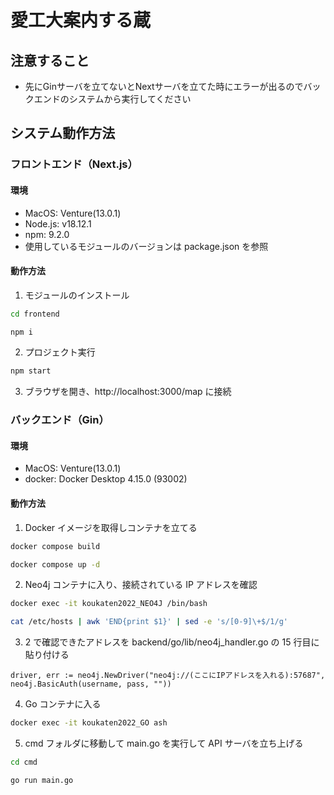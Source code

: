 # 愛工大案内する蔵
## 注意すること
- 先にGinサーバを立てないとNextサーバを立てた時にエラーが出るのでバックエンドのシステムから実行してください

## システム動作方法

### フロントエンド（Next.js）

#### 環境
- MacOS: Venture(13.0.1)
- Node.js: v18.12.1
- npm: 9.2.0
- 使用しているモジュールのバージョンは package.json を参照

#### 動作方法

1. モジュールのインストール

```bash
cd frontend

npm i
```

2. プロジェクト実行

```bash
npm start
```

3. ブラウザを開き、http://localhost:3000/map に接続

### バックエンド（Gin）

#### 環境
- MacOS: Venture(13.0.1)
- docker: Docker Desktop 4.15.0 (93002)

#### 動作方法

1. Docker イメージを取得しコンテナを立てる

```bash
docker compose build

docker compose up -d
```

2. Neo4j コンテナに入り、接続されている IP アドレスを確認

```bash
docker exec -it koukaten2022_NEO4J /bin/bash

cat /etc/hosts | awk 'END{print $1}' | sed -e 's/[0-9]\+$/1/g'
```

3. 2 で確認できたアドレスを backend/go/lib/neo4j_handler.go の 15 行目に貼り付ける

```golang
driver, err := neo4j.NewDriver("neo4j://(ここにIPアドレスを入れる):57687", neo4j.BasicAuth(username, pass, ""))
```

4. Go コンテナに入る

```bash
docker exec -it koukaten2022_GO ash
```

5. cmd フォルダに移動して main.go を実行して API サーバを立ち上げる

```bash
cd cmd

go run main.go
```
